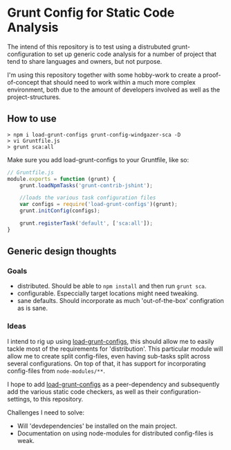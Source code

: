 # Grunt Config for Static Code Analysis

The intend of this repository is to test using a distrubuted grunt-configuration to set up
generic code analysis for a number of project that tend to share languages and owners, but
not purpose.

I'm using this repository together with some hobby-work to create a proof-of-concept that
should need to work within a much more complex environment, both due to the amount of
developers involved as well as the project-structures.

## How to use

```
> npm i load-grunt-configs grunt-config-windgazer-sca -D
> vi Gruntfile.js
> grunt sca:all
```

Make sure you add load-grunt-configs to your Gruntfile, like so:

```javascript
// Gruntfile.js
module.exports = function (grunt) {
    grunt.loadNpmTasks('grunt-contrib-jshint');

    //loads the various task configuration files
    var configs = require('load-grunt-configs')(grunt);
    grunt.initConfig(configs);

    grunt.registerTask('default', ['sca:all']);
}
```

## Generic design thoughts

### Goals

- distributed. Should be able to `npm install` and then run `grunt sca`.
- configurable. Especcially target locations might need tweaking.
- sane defaults. Should incorporate as much 'out-of-the-box' configration as is sane.

### Ideas

I intend to rig up using [load-grunt-configs][e1], this should allow me to easily tackle
most of the requirements for 'distribution'. This particular module will allow me to
create split config-files, even having sub-tasks split across several configurations. On
top of that, it has support for incorporating config-files from `node-modules/**`.

I hope to add [load-grunt-configs][e1] as a peer-dependency and subsequently add the
various static code checkers, as well as their configuration-settings, to this repository.

Challenges I need to solve:
- Will 'devdependencies' be installed on the main project.
- Documentation on using node-modules for distributed config-files is weak.


[e1]: https://github.com/creynders/load-grunt-configs
